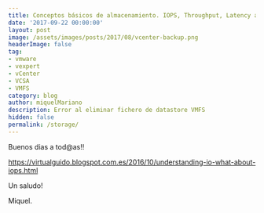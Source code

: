 ```yaml
---
title: Conceptos básicos de almacenamiento. IOPS, Throughput, Latency and I/O Size
date: '2017-09-22 00:00:00'
layout: post
image: /assets/images/posts/2017/08/vcenter-backup.png
headerImage: false
tag:
- vmware
- vexpert
- vCenter
- VCSA
- VMFS
category: blog
author: miquelMariano
description: Error al eliminar fichero de datastore VMFS
hidden: false
permalink: /storage/
---
```


Buenos dias a tod@as!!

https://virtualguido.blogspot.com.es/2016/10/understanding-io-what-about-iops.html



Un saludo!

Miquel.


